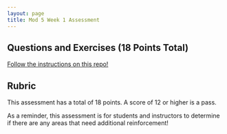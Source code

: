 ```yaml
---
layout: page
title: Mod 5 Week 1 Assessment
---
```


## Questions and Exercises (18 Points Total)
[Follow the instructions on this repo!](https://github.com/turingschool-examples/Launch_M5W1_Assessment)

## Rubric

This assessment has a total of 18 points.  A score of 12 or higher is a pass.

As a reminder, this assessment is for students and instructors to determine if there are any areas that need additional reinforcement!
